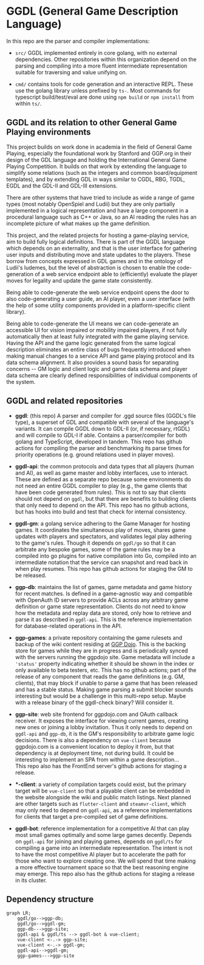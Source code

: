 # GGDL (General Game Description Language)

In this repo are the parser and compiler implementations:

* `src/` GGDL implemented entirely in core golang, with no external dependencies.
Other repositories within this organization depend on the parsing and compiling
into a more fluent intermediate representation suitable for traversing and value
unifying on.

* `cmd/` contains tools for code generation and an interactive REPL.  These
use the golang library unless prefixed by `ts-`.  Most commands for typescript
build/test/eval are done using `npm build` or `npm install` from within `ts/`.

## GGDL and its relation to other General Game Playing environments

This project builds on work done in academia in the field of
 General Game Playing,
especially the foundational work by Stanford and GGP.org in their design of the
GDL language and holding the International General Game Playing Competition.  It
builds on that work by extending the language to simplify some relations (such
as the integers and common board/equipment templates), and by extending GDL
in ways similar to CGDL, RBG, TGDL, EGDL and the GDL-II and GDL-III extensions.

There are other systems that have tried to include as wide a range of game types
(most notably OpenSpiel and Ludii) but they are only partially implemented in a
logical representation and have a large component in a procedural language such
as C++ or Java, so an AI reading the rules has an incomplete picture of what
makes up the game definition.

This project, and the related projects for hosting a game-playing service, aim
to build fully logical definitions.  There is part of the GGDL language which
depends on an externality, and that is the user interface for gathering user
inputs and distributing move and state updates to the players.  These borrow
from concepts expressed in GDL games and in the ontology of Ludii's ludemes,
but the level of abstraction is chosen to enable the code-generation of a web
service endpoint able to (efficiently) evaluate the player moves for legality
and update the game state consistently.

Being able to code-generate the web service endpoint opens the door to also
code-generating a user guide, an AI player, even a user interface (with the help 
of some utility components provided in a platform-specific client library).

Being able to code-generate the UI means we can code-generate an accessible UI
for vision impaired or mobility impaired players, if not fully automatically
then at least fully integrated with the game playing service.  Having the API
and the game logic generated from the same logical description eliminates an
entire class of bugs frequently introduced when making manual changes to a
service API and game playing protocol and its data schema alignment.  It also
provides a sound basis for separating concerns -- GM logic and client logic and
game data schema and player data schema are clearly defined responsibilities of
individual components of the system.

## GGDL and related repositories


* **ggdl**: (this repo)
A parser and compiler for .ggd source files (GGDL's file type), a superset of
GDL and compatible with several of the language's variants.  It can compile
GGDL down to GDL-II (or, if necessary, rtGDL) and will compile to GDL-I if able.
Contains a parser/compiler for both golang and TypeScript, developed in tandem.
This repo has github actions for compiling the parser and benchmarking its parse
times for priority operations (e.g. ground relations used in player moves).

* **ggdl-api**: the common protocols and data types that all players (human and
AI), as well as game master and lobby interfaces, use to interact.  These are
defined as a separate repo because some environments do not need an entire GGDL 
compiler to play (e.g., the game clients that have been code generated from
rules).  This is not to say that clients should not depend on `ggdl`, but that
there are benefits to building clients that only need to depend on the API.
This repo has no github actions, but has hooks into build and test that check
for internal consistency.

* **ggdl-gm**: a golang service adhering to the Game Manager for hosting games.
It coordinates the simultaneous play of moves, shares game updates with players
and spectators, and validates legal play adhering to the game's rules.  Though
it depends on `ggdl/go` so that it can arbitrate any bespoke games, some of the
game rules may be a compiled into go plugins for native compilation into Go,
compiled into an intermediate notation that the service can snapshot and read
back in when play resumes.
This repo has github actions for staging the GM to be released.

* **ggp-db**: maintains the list of games, game metadata and game history for
recent matches.  Is defined in a game-agnostic way and compatible with OpenAuth
ID servers to provide ACLs across any arbitrary game definition or game state
representation.  Clients do not need to know how the metadata and replay data
are stored, only how to retrieve and parse it as described in `ggdl-api`.  This
is the reference implementation for database-related operations in the API.

* **ggp-games**: a private repository containing the game rulesets and backup
of the wiki content residing at [GGP Dojo](https://ggpdojo.com/games).  This is
the backing store for games while they are in progress and is periodically
synced with the servers running the ggpdojo site.  Game metadata will include
a `'status'` property indicating whether it should be shown in the index or only
available to beta testers, etc.
This has no github actions; part of the release of any component that reads the
game definitions (e.g. GM, clients), that may block if unable to parse a game
that has been released and has a stable status.  Making game parsing a submit
blocker sounds interesting but would be a challenge in this multi-repo setup.
Maybe with a release binary of the ggdl-check binary?  Will consider it.

* **ggp-site**: web site frontend for ggpdojo.com and OAuth callback receiver.
It exposes the interface for viewing current games, creating new ones or joining
a lobby invitation.  Thus it only needs to depend on `ggdl-api` and `ggp-db`, it
is the GM's responsibility to arbitrate game logic decisions.  There is also a
dependency on `vue-client` because ggpdojo.com is a convenient location to
deploy it from, but that dependency is at deployment time, not during build.
It could be interesting to implement an SPA from within a game description... \
This repo also has the FrontEnd server's github actions for staging a release.

* **\*-client**: a variety of compilation targets could exist, but the primary
target will be `vue-client` so that a playable client can be embedded in the
website alongside the wiki and public match listings.  Next planned are other
targets such as `flutter-client` and `steamvr-client`, which may only need to
depend on `ggdl-api`, as a reference implementations for clients that target a
pre-compiled set of game definitions.

* **ggdl-bot**: reference implementation for a competitive AI that can play
most small games optimally and some large games decently.  Depends on `ggdl-api`
for joining and playing games, depends on `ggdl/ts` for compiling a game into an
intermediate representation.  The intent is not to have the most competitive
AI player but to accelerate the path for those who want to explore creating one.
We will spend that time making a more effective tournament space so that the
best reasoning engine may emerge.
This repo also has the github actions for staging a release in its cluster.

## Dependency structure

```mermaid
graph LR;
    ggdl/go-->ggp-db;
    ggdl/go-->ggdl-gm;
    ggp-db--->ggp-site;
    ggdl-api & ggdl/ts --> ggdl-bot & vue-client;
    vue-client <-.-> ggp-site;
    vue-client <-.-> ggdl-gm;
    ggdl-api-->ggdl-gm;
    ggp-games--->ggp-site
```


[nearley]: https://nearley.js.org/
